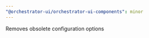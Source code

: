 ```yaml
---
"@orchestrator-ui/orchestrator-ui-components": minor
---
```


Removes obsolete configuration options
